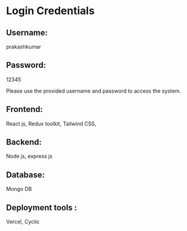 # Login Credentials

## Username:
prakashkumar

## Password:
12345

Please use the provided username and password to access the system.

## Frontend:
React js, Redux toolkit, Tailwind CSS,

## Backend:
Node js, express js

## Database:
Mongo DB

## Deployment tools :
Vercel, Cyclic



